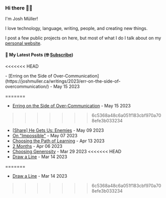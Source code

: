 ### Hi there 👋🏻

I'm Josh Müller!

I love technology, language, writing, people, and creating new things.

I post a few public projects on here, but most of what I do I talk about on my [personal website](https://joshmuller.ca).




#### 📝 My Latest Posts (🤓 [Subscribe](https://joshmuller.ca/subscribe))

<<<<<<< HEAD
<!-- BLOG-POST-LIST:START -->- [Erring on the Side of Over-Communication](https://joshmuller.ca/writings/2023/err-on-the-side-of-overcommunication/) - May 15 2023
=======
<!-- BLOG-POST-LIST:START -->
- [Erring on the Side of Over-Communication](https://joshmuller.ca/writings/2023/err-on-the-side-of-overcommunication/) - May 15 2023
>>>>>>> 6c5368a48c6a051f183cbf970a708efe3b033234
- [[Share] He Gets Us: Enemies](https://joshmuller.ca/writings/2023/he-gets-us-enemies/) - May 09 2023
- [On &quot;Impossible&quot;](https://joshmuller.ca/writings/2023/on-impossible/) - May 07 2023
- [Choosing the Path of Learning](https://joshmuller.ca/writings/2023/choosing-the-path-of-learning/) - Apr 13 2023
- [2 Months](https://joshmuller.ca/writings/2023/2-months/) - Apr 06 2023
- [Choosing Generosity](https://joshmuller.ca/writings/2023/choosing-generosity/) - Mar 29 2023
<<<<<<< HEAD
- [Draw a Line](https://joshmuller.ca/writings/2023/draw-a-line/) - Mar 14 2023
<!-- BLOG-POST-LIST:END -->
=======
- [Draw a Line](https://joshmuller.ca/writings/2023/draw-a-line/) - Mar 14 2023<!-- BLOG-POST-LIST:END -->
>>>>>>> 6c5368a48c6a051f183cbf970a708efe3b033234



<!--
**theJoshMuller/theJoshMuller** is a ✨ _special_ ✨ repository because its `README.md` (this file) appears on your GitHub profile.

Here are some ideas to get you started:

- 🔭 I’m currently working on ...
- 🌱 I’m currently learning ...
- 👯 I’m looking to collaborate on ...
- 🤔 I’m looking for help with ...
- 💬 Ask me about ...
- 📫 How to reach me: ...
- 😄 Pronouns: ...
- ⚡ Fun fact: ...
-->
